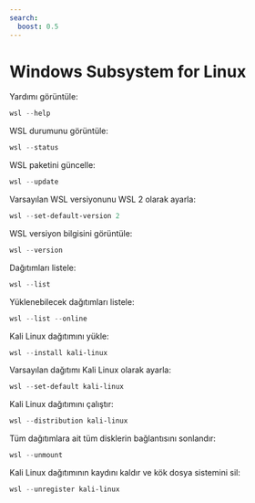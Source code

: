 ```yaml
---
search:
  boost: 0.5
---
```


# Windows Subsystem for Linux

Yardımı görüntüle:

```powershell
wsl --help
```

WSL durumunu görüntüle:

```powershell
wsl --status
```

WSL paketini güncelle:

```powershell
wsl --update
```

Varsayılan WSL versiyonunu WSL 2 olarak ayarla:

```powershell
wsl --set-default-version 2
```

WSL versiyon bilgisini görüntüle:

```powershell
wsl --version
```

Dağıtımları listele:

```powershell
wsl --list
```

Yüklenebilecek dağıtımları listele:

```powershell
wsl --list --online
```

Kali Linux dağıtımını yükle:

```powershell
wsl --install kali-linux
```

Varsayılan dağıtımı Kali Linux olarak ayarla:

```powershell
wsl --set-default kali-linux
```

Kali Linux dağıtımını çalıştır:

```powershell
wsl --distribution kali-linux
```

Tüm dağıtımlara ait tüm disklerin bağlantısını sonlandır:

```powershell
wsl --unmount
```

Kali Linux dağıtımının kaydını kaldır ve kök dosya sistemini sil:

```powershell
wsl --unregister kali-linux
```
